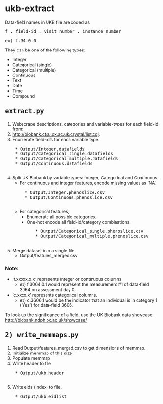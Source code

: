 # ukb-extract
Data-field names in UKB file are coded as
<pre>f . field-id . visit number . instance number</pre>
<pre>ex) f.34.0.0</pre>

They can be one of the following types:
* Integer
* Categorical (single)
* Categorical (multiple)
* Continuous
* Text
* Date
* Time
* Compound

## <b><pre>extract.py</pre></b>
1. Webscrape descriptions, categories and variable-types for each field-id from: 
2. http://biobank.ctsu.ox.ac.uk/crystal/list.cgi.
3. Enumerate field-id’s for each variable type.
    <pre>
    * Output/Integer.datafields
    * Output/Categorical_single.datafields
    * Output/Categorical_multiple.datafields
    * Output/Continuous.datafields
    </pre>
4. Split UK Biobank by variable types: Integer, Categorical and Continuous. 
    * For continuous and integer features, encode missing values as ‘NA’.
        <pre>
        * Output/Integer.phenoslice.csv
        * Output/Continuous.phenoslice.csv
        </pre>
    * For categorical features, 
        * Enumerate all possible categories.
        * One-hot encode all field-id/category combinations. 
        <pre>
            * Output/Categorical_single.phenoslice.csv
            * Output/Categorical_multiple.phenoslice.csv
        </pre>
5. Merge dataset into a single file.
    * Output/features_merged.csv

### Note:
* ‘f.xxxxx.x.x’ represents integer or continuous columns
    * ex) f.3064.0.1 would represent the measurement #1 of data-field 3064 on assessment day 0.
* ‘c.xxxx.x’ represents categorical columns.
    * ex) c.3606.1 would be the indicator that an individual is in category 1 (‘Yes’) for data-field 3606.

To look up the significance of a field, use the UK Biobank data showcase: http://biobank.ndph.ox.ac.uk/showcase/

## <b> <pre>2) write_memmaps.py</pre></b>
1. Read Output/features_merged.csv to get dimensions of memmap.
2. Initialize memmap of this size
3. Populate memmap
4. Write header to file
    <pre>
    * Output/ukb.header
    </pre>
5. Write eids (index) to file. 
    <pre>
    * Output/ukb.eidlist
    </pre>
